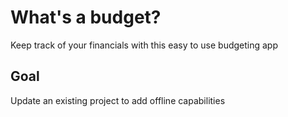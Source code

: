 # What's a budget?

Keep track of your financials with this easy to use budgeting app

## Goal

Update an existing project to add offline capabilities
